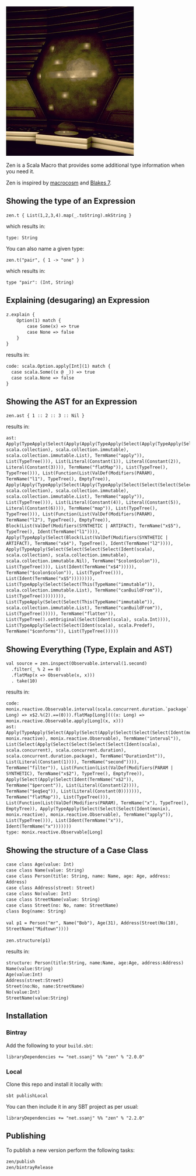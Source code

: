 ![The master computer from the Liberator](/zen.jpg)

Zen is a Scala Macro that provides some additional type information when you need it.

Zen is inspired by [macrocosm](https://github.com/retronym/macrocosm) and [Blakes 7](https://en.wikipedia.org/wiki/Characters_of_Blake%27s_7#Zen).

## Showing the type of an Expression

```{.scala}
zen.t { List(1,2,3,4).map(_.toString).mkString }
```

which results in:

```
type: String
```

You can also name a given type:

```{.scala}
zen.t("pair", { 1 -> "one" } )
```

which results in:

```
type "pair": (Int, String)
```


## Explaining (desugaring) an Expression

```{.scala}
z.explain {
    Option(1) match {
        case Some(x) => true
        case None => false
    }
}
```

results in:

```
code: scala.Option.apply[Int](1) match {
  case scala.Some((x @ _)) => true
  case scala.None => false
}
```

## Showing the AST for an Expression

```{.scala}
zen.ast { 1 :: 2 :: 3 :: Nil }
```

results in:

```
ast: Apply(TypeApply(Select(Apply(Apply(TypeApply(Select(Apply(TypeApply(Select(Select(Select(Select(Ident(scala), scala.collection), scala.collection.immutable), scala.collection.immutable.List), TermName("apply")), List(TypeTree())), List(Literal(Constant(1)), Literal(Constant(2)), Literal(Constant(3)))), TermName("flatMap")), List(TypeTree(), TypeTree())), List(Function(List(ValDef(Modifiers(PARAM), TermName("l1"), TypeTree(), EmptyTree)), Apply(Apply(TypeApply(Select(Apply(TypeApply(Select(Select(Select(Select(Ident(scala), scala.collection), scala.collection.immutable), scala.collection.immutable.List), TermName("apply")), List(TypeTree())), List(Literal(Constant(4)), Literal(Constant(5)), Literal(Constant(6)))), TermName("map")), List(TypeTree(), TypeTree())), List(Function(List(ValDef(Modifiers(PARAM), TermName("l2"), TypeTree(), EmptyTree)), Block(List(ValDef(Modifiers(SYNTHETIC | ARTIFACT), TermName("x$5"), TypeTree(), Ident(TermName("l1")))), Apply(TypeApply(Select(Block(List(ValDef(Modifiers(SYNTHETIC | ARTIFACT), TermName("x$4"), TypeTree(), Ident(TermName("l2")))), Apply(TypeApply(Select(Select(Select(Select(Ident(scala), scala.collection), scala.collection.immutable), scala.collection.immutable.Nil), TermName("$colon$colon")), List(TypeTree())), List(Ident(TermName("x$4"))))), TermName("$colon$colon")), List(TypeTree())), List(Ident(TermName("x$5")))))))), List(TypeApply(Select(Select(This(TypeName("immutable")), scala.collection.immutable.List), TermName("canBuildFrom")), List(TypeTree()))))))), List(TypeApply(Select(Select(This(TypeName("immutable")), scala.collection.immutable.List), TermName("canBuildFrom")), List(TypeTree())))), TermName("flatten")), List(TypeTree().setOriginal(Select(Ident(scala), scala.Int)))), List(TypeApply(Select(Select(Ident(scala), scala.Predef), TermName("$conforms")), List(TypeTree()))))
```

## Showing Everything (Type, Explain and AST)

```{.scala}
val source = zen.inspect(Observable.interval(1.second)
  .filter(_ % 2 == 0)
  .flatMap(x => Observable(x, x)))
  . take(10)
```

results in:

```
code: monix.reactive.Observable.interval(scala.concurrent.duration.`package`.DurationInt(1).second).filter(((x$2: Long) => x$2.%(2).==(0))).flatMap[Long](((x: Long) => monix.reactive.Observable.apply[Long](x, x)))
ast: Apply(TypeApply(Select(Apply(Select(Apply(Select(Select(Select(Ident(monix), monix.reactive), monix.reactive.Observable), TermName("interval")), List(Select(Apply(Select(Select(Select(Select(Ident(scala), scala.concurrent), scala.concurrent.duration), scala.concurrent.duration.package), TermName("DurationInt")), List(Literal(Constant(1)))), TermName("second")))), TermName("filter")), List(Function(List(ValDef(Modifiers(PARAM | SYNTHETIC), TermName("x$2"), TypeTree(), EmptyTree)), Apply(Select(Apply(Select(Ident(TermName("x$2")), TermName("$percent")), List(Literal(Constant(2)))), TermName("$eq$eq")), List(Literal(Constant(0))))))), TermName("flatMap")), List(TypeTree())), List(Function(List(ValDef(Modifiers(PARAM), TermName("x"), TypeTree(), EmptyTree)), Apply(TypeApply(Select(Select(Select(Ident(monix), monix.reactive), monix.reactive.Observable), TermName("apply")), List(TypeTree())), List(Ident(TermName("x")), Ident(TermName("x")))))))
type: monix.reactive.Observable[Long]
```

## Showing the structure of a Case Class

```{.scala}
case class Age(value: Int)
case class Name(value: String)
case class Person(title: String, name: Name, age: Age, address: Address)
case class Address(street: Street)
case class No(value: Int)
case class StreetName(value: String)
case class Street(no: No, name: StreetName)
class Dog(name: String)

val p1 = Person("mr", Name("Bob"), Age(31), Address(Street(No(10), StreetName("Midtown"))))

zen.structure(p1)
```

results in:

```
structure: Person(title:String, name:Name, age:Age, address:Address)
Name(value:String)
Age(value:Int)
Address(street:Street)
Street(no:No, name:StreetName)
No(value:Int)
StreetName(value:String)
```

## Installation

### Bintray

Add the following to your `build.sbt`:

```{.scala}
libraryDependencies += "net.ssanj" %% "zen" % "2.0.0"
```


### Local

Clone this repo and install it locally with:

```{.scala}
sbt publishLocal
```

You can then include it in any SBT project as per usual:

```{.scala}
libraryDependencies += "net.ssanj" %% "zen" % "2.2.0"
```

## Publishing

To publish a new version perform the following tasks:

```
zen/publish
zen/bintrayRelease
```